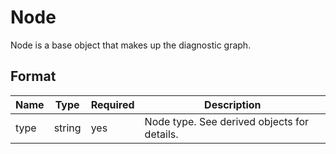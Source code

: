 # Node

Node is a base object that makes up the diagnostic graph.

## Format

| Name | Type   | Required | Description                                 |
| ---- | ------ | -------- | ------------------------------------------- |
| type | string | yes      | Node type. See derived objects for details. |
